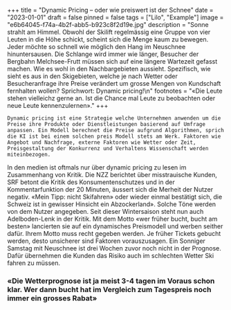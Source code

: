 +++
title = "Dynamic Pricing – oder wie preiswert ist der Schnee"
date = "2023-01-01"
draft = false
pinned = false
tags = ["Lilo", "Example"]
image = "e6b64045-f74a-4b2f-abb5-b923c8f2d19e.jpg"
description = "Sonne strahlt am Himmel. Obwohl der Skilift regelmässig eine Gruppe von vier Leuten in die Höhe schickt, scheint sich die Menge kaum zu bewegen. Jeder möchte so schnell wie möglich den Hang im Neuschnee hinuntersausen. Die Schlange wird immer wie länger, Besucher der Bergbahn Melchsee-Frutt müssen sich auf eine längere Wartezeit gefasst machen. Wie es wohl in den Nachbargebieten aussieht. Spezifisch, wie sieht es aus in den Skigebieten, welche je nach Wetter oder Besucheranfrage ihre Preise verändert um grosse Mengen von Kundschaft fernhalten wollen? Sprichwort: Dynamic pricing!\n"
footnotes = "«Die Leute stehen vielleichz gerne an. Ist die Chance mal Leute zu beobachten oder neue Leute kennenzulernen»."
+++


`Dynamic pricing ist eine Strategie welche Unternehmen anwenden um die Preise ihre Produkte oder Dienstleistungen basierend auf Umfrage anpassen. Ein Modell berechnet die Preise aufgrund Algorithmen, sprich die KI ist bei einem solchen preis Modell stets am Werk. Faktoren wie Angebot und Nachfrage, externe Faktoren wie Wetter oder Zeit, Preisgestaltung der Konkurrenz und Verhaltens Wissenschaft werden miteinbezogen.`

In den medien ist oftmals nur über dynamic pricing zu lesen im Zusammenhang von Kritik. Die NZZ berichtet über misstrauische Kunden, SRF betont die Kritik des Konsumentenschutzes und in der Kommentarfunktion der 20 Minuten, äussert sich die Merheit der Nutzer negativ. «Mein Tipp: nicht Skifahren» oder wieder einmal bestätigt sich, die Schweiz ist in gewisser Hinsicht ein Abzockerland». Solche Töne werden von dem Nutzer angegeben. Seit dieser Wintersaison steht nun auch Adelboden-Lenk in der Kritik. Mit dem Motto «wer früher bucht, bucht am besten» lancierten sie auf ein dynamisches Preismodell und werben seither dafür. Ihrem Motto muss recht gegeben werden. Je früher Tickets gebucht werden, desto unsicherer sind Faktoren vorauszusagen. Ein Sonniger Samstag mit Neuschnee ist drei Wochen zuvor noch nicht in der Prognose. Dafür übernehmen die Kunden das Risiko auch im schlechten Wetter Ski fahren zu müssen. 

### «Die Wetterprognose ist ja meist 3-4 tagen im Voraus schon klar. Wer dann bucht hat im Vergleich zum Tagespreis noch immer ein grosses Rabat»